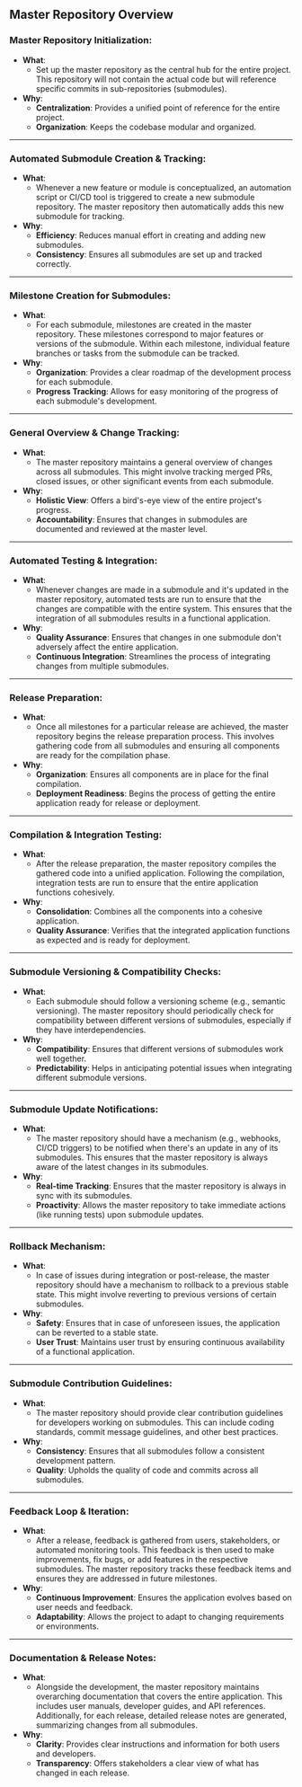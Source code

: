 ## Master Repository Overview

### **Master Repository Initialization**:

- **What**:
  - Set up the master repository as the central hub for the entire project. This
    repository will not contain the actual code but will reference specific
    commits in sub-repositories (submodules).
- **Why**:
  - **Centralization**: Provides a unified point of reference for the entire
    project.
  - **Organization**: Keeps the codebase modular and organized.

---

### **Automated Submodule Creation & Tracking**:

- **What**:
  - Whenever a new feature or module is conceptualized, an automation script or
    CI/CD tool is triggered to create a new submodule repository. The master
    repository then automatically adds this new submodule for tracking.
- **Why**:
  - **Efficiency**: Reduces manual effort in creating and adding new submodules.
  - **Consistency**: Ensures all submodules are set up and tracked correctly.

---

### **Milestone Creation for Submodules**:

- **What**:
  - For each submodule, milestones are created in the master repository. These
    milestones correspond to major features or versions of the submodule. Within
    each milestone, individual feature branches or tasks from the submodule can
    be tracked.
- **Why**:
  - **Organization**: Provides a clear roadmap of the development process for
    each submodule.
  - **Progress Tracking**: Allows for easy monitoring of the progress of each
    submodule's development.

---

### **General Overview & Change Tracking**:

- **What**:
  - The master repository maintains a general overview of changes across all
    submodules. This might involve tracking merged PRs, closed issues, or other
    significant events from each submodule.
- **Why**:
  - **Holistic View**: Offers a bird's-eye view of the entire project's
    progress.
  - **Accountability**: Ensures that changes in submodules are documented and
    reviewed at the master level.

---

### **Automated Testing & Integration**:

- **What**:
  - Whenever changes are made in a submodule and it's updated in the master
    repository, automated tests are run to ensure that the changes are
    compatible with the entire system. This ensures that the integration of all
    submodules results in a functional application.
- **Why**:
  - **Quality Assurance**: Ensures that changes in one submodule don't adversely
    affect the entire application.
  - **Continuous Integration**: Streamlines the process of integrating changes
    from multiple submodules.

---

### **Release Preparation**:

- **What**:
  - Once all milestones for a particular release are achieved, the master
    repository begins the release preparation process. This involves gathering
    code from all submodules and ensuring all components are ready for the
    compilation phase.
- **Why**:
  - **Organization**: Ensures all components are in place for the final
    compilation.
  - **Deployment Readiness**: Begins the process of getting the entire
    application ready for release or deployment.

---

### **Compilation & Integration Testing**:

- **What**:
  - After the release preparation, the master repository compiles the gathered
    code into a unified application. Following the compilation, integration
    tests are run to ensure that the entire application functions cohesively.
- **Why**:
  - **Consolidation**: Combines all the components into a cohesive application.
  - **Quality Assurance**: Verifies that the integrated application functions as
    expected and is ready for deployment.

---

### **Submodule Versioning & Compatibility Checks**:

- **What**:
  - Each submodule should follow a versioning scheme (e.g., semantic
    versioning). The master repository should periodically check for
    compatibility between different versions of submodules, especially if they
    have interdependencies.
- **Why**:
  - **Compatibility**: Ensures that different versions of submodules work well
    together.
  - **Predictability**: Helps in anticipating potential issues when integrating
    different submodule versions.

---

### **Submodule Update Notifications**:

- **What**:
  - The master repository should have a mechanism (e.g., webhooks, CI/CD
    triggers) to be notified when there's an update in any of its submodules.
    This ensures that the master repository is always aware of the latest
    changes in its submodules.
- **Why**:
  - **Real-time Tracking**: Ensures that the master repository is always in sync
    with its submodules.
  - **Proactivity**: Allows the master repository to take immediate actions
    (like running tests) upon submodule updates.

---

### **Rollback Mechanism**:

- **What**:
  - In case of issues during integration or post-release, the master repository
    should have a mechanism to rollback to a previous stable state. This might
    involve reverting to previous versions of certain submodules.
- **Why**:
  - **Safety**: Ensures that in case of unforeseen issues, the application can
    be reverted to a stable state.
  - **User Trust**: Maintains user trust by ensuring continuous availability of
    a functional application.

---

### **Submodule Contribution Guidelines**:

- **What**:
  - The master repository should provide clear contribution guidelines for
    developers working on submodules. This can include coding standards, commit
    message guidelines, and other best practices.
- **Why**:
  - **Consistency**: Ensures that all submodules follow a consistent development
    pattern.
  - **Quality**: Upholds the quality of code and commits across all submodules.

---

### **Feedback Loop & Iteration**:

- **What**:
  - After a release, feedback is gathered from users, stakeholders, or automated
    monitoring tools. This feedback is then used to make improvements, fix bugs,
    or add features in the respective submodules. The master repository tracks
    these feedback items and ensures they are addressed in future milestones.
- **Why**:
  - **Continuous Improvement**: Ensures the application evolves based on user
    needs and feedback.
  - **Adaptability**: Allows the project to adapt to changing requirements or
    environments.

---

### **Documentation & Release Notes**:

- **What**:
  - Alongside the development, the master repository maintains overarching
    documentation that covers the entire application. This includes user
    manuals, developer guides, and API references. Additionally, for each
    release, detailed release notes are generated, summarizing changes from all
    submodules.
- **Why**:
  - **Clarity**: Provides clear instructions and information for both users and
    developers.
  - **Transparency**: Offers stakeholders a clear view of what has changed in
    each release.
